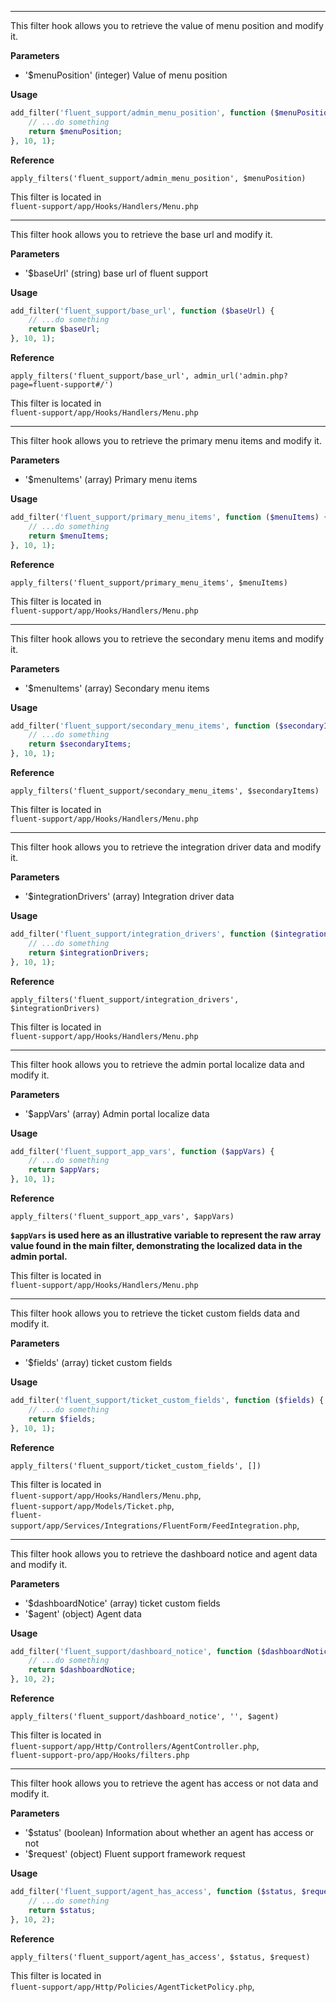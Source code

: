 



<explain-block title="fluent_support_admin_menu_position">
<hr>
<div class="fs-docs-content">
This filter hook allows you to retrieve the value of menu position and modify it.

**Parameters**

- '$menuPosition' (integer) Value of menu position

**Usage**

```php
add_filter('fluent_support/admin_menu_position', function ($menuPosition) {
    // ...do something
    return $menuPosition;
}, 10, 1);
```

**Reference**

`apply_filters('fluent_support/admin_menu_position', $menuPosition)`


This filter is located in <br>
`fluent-support/app/Hooks/Handlers/Menu.php`
</div>
</explain-block>

<explain-block title="fluent_support_base_url">
<hr>
<div class="fs-docs-content">
This filter hook allows you to retrieve the base url and modify it.

**Parameters**

- '$baseUrl' (string) base url of fluent support

**Usage**

```php
add_filter('fluent_support/base_url', function ($baseUrl) {
    // ...do something
    return $baseUrl;
}, 10, 1);
```

**Reference**

`apply_filters('fluent_support/base_url', admin_url('admin.php?page=fluent-support#/')`


This filter is located in <br>
`fluent-support/app/Hooks/Handlers/Menu.php`
</div>
</explain-block>

<explain-block title="fluent_support_primary_menu_items">
<hr>
<div class="fs-docs-content">
This filter hook allows you to retrieve the primary menu items and modify it.

**Parameters**

- '$menuItems' (array) Primary menu items

**Usage**

```php
add_filter('fluent_support/primary_menu_items', function ($menuItems) {
    // ...do something
    return $menuItems;
}, 10, 1);
```

**Reference**

`apply_filters('fluent_support/primary_menu_items', $menuItems)`


This filter is located in <br>
`fluent-support/app/Hooks/Handlers/Menu.php`
</div>
</explain-block>

<explain-block title="fluent_support_secondary_menu_items">
<hr>
<div class="fs-docs-content">
This filter hook allows you to retrieve the secondary menu items and modify it.

**Parameters**

- '$menuItems' (array) Secondary menu items

**Usage**

```php
add_filter('fluent_support/secondary_menu_items', function ($secondaryItems) {
    // ...do something
    return $secondaryItems;
}, 10, 1);
```

**Reference**

`apply_filters('fluent_support/secondary_menu_items', $secondaryItems)`


This filter is located in <br>
`fluent-support/app/Hooks/Handlers/Menu.php`
</div>
</explain-block>

<explain-block title="fluent_support_integration_drivers">
<hr>
<div class="fs-docs-content">
This filter hook allows you to retrieve the integration driver data and modify it.

**Parameters**

- '$integrationDrivers' (array) Integration driver data

**Usage**

```php
add_filter('fluent_support/integration_drivers', function ($integrationDrivers) {
    // ...do something
    return $integrationDrivers;
}, 10, 1);
```

**Reference**

`apply_filters('fluent_support/integration_drivers', $integrationDrivers)`


This filter is located in <br>
`fluent-support/app/Hooks/Handlers/Menu.php`
</div>
</explain-block>

<explain-block title="fluent_support_app_vars">
<hr>
<div class="fs-docs-content">
This filter hook allows you to retrieve the admin portal localize data and modify it.

**Parameters**

- '$appVars' (array) Admin portal localize data

**Usage**

```php
add_filter('fluent_support_app_vars', function ($appVars) {
    // ...do something
    return $appVars;
}, 10, 1);
```

**Reference**

`apply_filters('fluent_support_app_vars', $appVars)`

<b>`$appVars` is used here as an illustrative variable to represent the raw array value found in the main filter, demonstrating the localized data in the admin portal.</b>

This filter is located in <br>
`fluent-support/app/Hooks/Handlers/Menu.php`
</div>
</explain-block>

<explain-block title="fluent_support_ticket_custom_fields">
<hr>
<div class="fs-docs-content">
This filter hook allows you to retrieve the ticket custom fields data and modify it.

**Parameters**

- '$fields' (array) ticket custom fields

**Usage**

```php
add_filter('fluent_support/ticket_custom_fields', function ($fields) {
    // ...do something
    return $fields;
}, 10, 1);
```

**Reference**

`apply_filters('fluent_support/ticket_custom_fields', [])`

This filter is located in <br>
`fluent-support/app/Hooks/Handlers/Menu.php`,<br>
`fluent-support/app/Models/Ticket.php`,<br>
`fluent-support/app/Services/Integrations/FluentForm/FeedIntegration.php`,
</div>
</explain-block>

<explain-block title="fluent_support_dashboard_notice">
<hr>
<div class="fs-docs-content">
This filter hook allows you to retrieve the dashboard notice and agent data and modify it.

**Parameters**

- '$dashboardNotice' (array) ticket custom fields
- '$agent' (object) Agent data

**Usage**

```php
add_filter('fluent_support/dashboard_notice', function ($dashboardNotice, $agent) {
    // ...do something
    return $dashboardNotice;
}, 10, 2);
```

**Reference**

`apply_filters('fluent_support/dashboard_notice', '', $agent)`

This filter is located in <br>
`fluent-support/app/Http/Controllers/AgentController.php`,<br>
`fluent-support-pro/app/Hooks/filters.php`
</div>
</explain-block>

<explain-block title="fluent_support_agent_has_access">
<hr>
<div class="fs-docs-content">
This filter hook allows you to retrieve the agent has access or not data and modify it.

**Parameters**

- '$status' (boolean) Information about whether an agent has access or not
- '$request' (object) Fluent support framework request

**Usage**

```php
add_filter('fluent_support/agent_has_access', function ($status, $request) {
    // ...do something
    return $status;
}, 10, 2);
```

**Reference**

`apply_filters('fluent_support/agent_has_access', $status, $request)`

This filter is located in <br>
`fluent-support/app/Http/Policies/AgentTicketPolicy.php`,
</div>
</explain-block>


